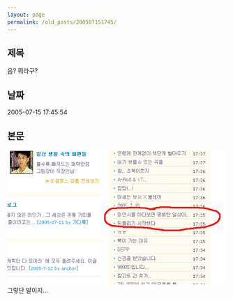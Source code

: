 ```yaml
---
layout: page
permalink: /old_posts/200507151745/
---
```


## 제목
음? 뭐라구?

## 날짜
2005-07-15 17:45:54

## 본문
![c0003499_17443713.gif](200507151745/c0003499_17443713.gif)그렇단 말이지...